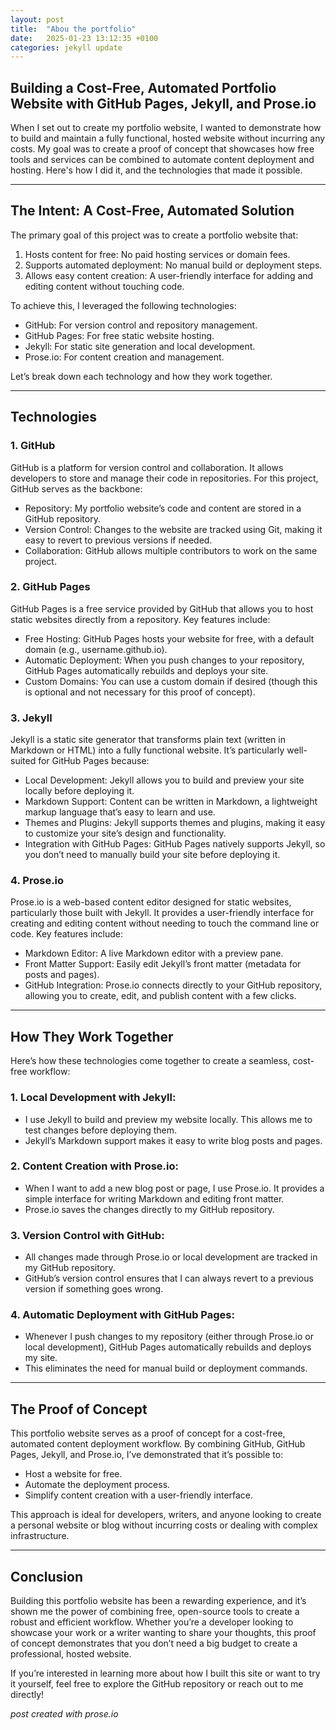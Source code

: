 ```yaml
---
layout: post
title:  "Abou the portfolio"
date:   2025-01-23 13:12:35 +0100
categories: jekyll update
---
```


## Building a Cost-Free, Automated Portfolio Website with GitHub Pages, Jekyll, and Prose.io

When I set out to create my portfolio website, I wanted to demonstrate how to build and maintain a fully functional, hosted website without incurring any costs. My goal was to create a proof of concept that showcases how free tools and services can be combined to automate content deployment and hosting. Here's how I did it, and the technologies that made it possible.

---

## The Intent: A Cost-Free, Automated Solution
The primary goal of this project was to create a portfolio website that:

1. Hosts content for free: No paid hosting services or domain fees.
2. Supports automated deployment: No manual build or deployment steps.
3. Allows easy content creation: A user-friendly interface for adding and editing content without touching code.

To achieve this, I leveraged the following technologies:

- GitHub: For version control and repository management.
- GitHub Pages: For free static website hosting.
- Jekyll: For static site generation and local development.
- Prose.io: For content creation and management.

Let’s break down each technology and how they work together.

---

##  Technologies

### 1. GitHub

GitHub is a platform for version control and collaboration. It allows developers to store and manage their code in repositories. For this project, GitHub serves as the backbone:

- Repository: My portfolio website’s code and content are stored in a GitHub repository.
- Version Control: Changes to the website are tracked using Git, making it easy to revert to previous versions if needed.
- Collaboration: GitHub allows multiple contributors to work on the same project.

### 2. GitHub Pages

GitHub Pages is a free service provided by GitHub that allows you to host static websites directly from a repository. Key features include:

- Free Hosting: GitHub Pages hosts your website for free, with a default domain (e.g., username.github.io).
- Automatic Deployment: When you push changes to your repository, GitHub Pages automatically rebuilds and deploys your site.
- Custom Domains: You can use a custom domain if desired (though this is optional and not necessary for this proof of concept).

### 3. Jekyll

Jekyll is a static site generator that transforms plain text (written in Markdown or HTML) into a fully functional website. It’s particularly well-suited for GitHub Pages because:

- Local Development: Jekyll allows you to build and preview your site locally before deploying it.
- Markdown Support: Content can be written in Markdown, a lightweight markup language that’s easy to learn and use.
- Themes and Plugins: Jekyll supports themes and plugins, making it easy to customize your site’s design and functionality.
- Integration with GitHub Pages: GitHub Pages natively supports Jekyll, so you don’t need to manually build your site before deploying it.

### 4. Prose.io

Prose.io is a web-based content editor designed for static websites, particularly those built with Jekyll. It provides a user-friendly interface for creating and editing content without needing to touch the command line or code. Key features include:

- Markdown Editor: A live Markdown editor with a preview pane.
- Front Matter Support: Easily edit Jekyll’s front matter (metadata for posts and pages).
- GitHub Integration: Prose.io connects directly to your GitHub repository, allowing you to create, edit, and publish content with a few clicks.

---

## How They Work Together

Here’s how these technologies come together to create a seamless, cost-free workflow:

### 1. Local Development with Jekyll:

- I use Jekyll to build and preview my website locally. This allows me to test changes before deploying them.
- Jekyll’s Markdown support makes it easy to write blog posts and pages.

### 2. Content Creation with Prose.io:

- When I want to add a new blog post or page, I use Prose.io. It provides a simple interface for writing Markdown and editing front matter.
- Prose.io saves the changes directly to my GitHub repository.

### 3. Version Control with GitHub:

- All changes made through Prose.io or local development are tracked in my GitHub repository.
- GitHub’s version control ensures that I can always revert to a previous version if something goes wrong.

### 4. Automatic Deployment with GitHub Pages:

- Whenever I push changes to my repository (either through Prose.io or local development), GitHub Pages automatically rebuilds and deploys my site.
- This eliminates the need for manual build or deployment commands.

---

## The Proof of Concept

This portfolio website serves as a proof of concept for a cost-free, automated content deployment workflow. By combining GitHub, GitHub Pages, Jekyll, and Prose.io, I’ve demonstrated that it’s possible to:

- Host a website for free.
- Automate the deployment process.
- Simplify content creation with a user-friendly interface.

This approach is ideal for developers, writers, and anyone looking to create a personal website or blog without incurring costs or dealing with complex infrastructure.

---

## Conclusion

Building this portfolio website has been a rewarding experience, and it’s shown me the power of combining free, open-source tools to create a robust and efficient workflow. Whether you’re a developer looking to showcase your work or a writer wanting to share your thoughts, this proof of concept demonstrates that you don’t need a big budget to create a professional, hosted website.

If you’re interested in learning more about how I built this site or want to try it yourself, feel free to explore the GitHub repository or reach out to me directly!

_post created with prose.io_
